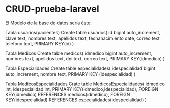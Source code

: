 # CRUD-prueba-laravel
El Modelo de la base de datos sería éste:

Tabla usuarios(pacientes)
Create table usuarios(
id bigint auto_increment,
clave text,
nombres text,
apellidos text,
fechanacimiento date,
correo text,
telefono text,
PRIMARY KEY(id)
)

Tabla Medicos
Create table medicos(
idmedico bigint auto_increment,
nombres text,
apellidos text,
dni text,
correo text,
PRIMARY KEY(idmedico)
)

Tabla Especialidades
Create table especialidades(
idespecialidad bigint auto_increment,
nombre text,
PRIMARY KEY (idespecialidad)
)

Tabla MedicosEspecialidades
Crate table MedicosEspecialidades(
idmedico int,
idespecialidad int,
PRIMARY KEY(idmedico,idespecialidad),
FOREIGN KEY(idmedico) REFERENCES medicos(idmedico),
FOREIGN KEY(idespecialidad) REFERENCES especialidades(idespecialidad)
)
